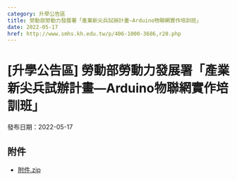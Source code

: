 ```yaml
---
category: 升學公告區
title: 勞動部勞動力發展署「產業新尖兵試辦計畫—Arduino物聯網實作培訓班」
date: 2022-05-17
href: http://www.smhs.kh.edu.tw/p/406-1000-3686,r20.php
---
```


# [升學公告區] 勞動部勞動力發展署「產業新尖兵試辦計畫—Arduino物聯網實作培訓班」

發布日期：2022-05-17



## 附件

- [附件.zip](https://www.smhs.kh.edu.tw/app/index.php?Action=downloadfile&file=WVhSMFlXTm9MekF2Y0hSaFh6TTBOakpmT1RRM05qRTJNbDgxTWprNU1TNTZhWEE9&fname=DGGGROTSYWQO41XX50LKSWHGRK30OOLKDGUWTSKK4125MLVWKPROVTPOUSSSPKPO)
